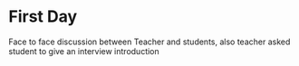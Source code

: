 # First Day

Face to face discussion between Teacher and students, also teacher asked student to give an interview introduction

